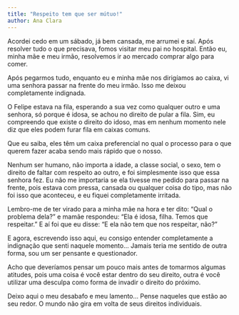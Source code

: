 ```yaml
---
title: "Respeito tem que ser mútuo!"
author: Ana Clara
---
```


Acordei cedo em um sábado, já bem cansada, me arrumei e saí. Após resolver tudo o que precisava, fomos visitar meu pai no hospital. Então eu, minha mãe e meu irmão, resolvemos ir ao mercado comprar algo para comer.

Após pegarmos tudo, enquanto eu e minha mãe nos dirigíamos ao caixa, vi uma senhora passar na frente do meu irmão. Isso me deixou completamente indignada.

O Felipe estava na fila, esperando a sua vez como qualquer outro e uma senhora, só porque é idosa, se achou no direito de pular a fila. Sim, eu compreendo que existe o direito do idoso, mas em nenhum momento nele diz que eles podem furar fila em caixas comuns.

Que eu saiba, eles têm um caixa preferencial no qual o processo para o que querem fazer acaba sendo mais rápido que o nosso.

Nenhum ser humano, não importa a idade, a classe social, o sexo, tem o direito de faltar com respeito ao outro, e foi simplesmente isso que essa senhora fez. Eu não me importaria se ela tivesse me pedido para passar na frente, pois estava com pressa, cansada ou qualquer coisa do tipo, mas não foi isso que aconteceu, e eu fiquei completamente irritada.

Lembro-me de ter virado para a minha mãe na hora e ter dito: “Qual o problema dela?” e mamãe respondeu: “Ela é idosa, filha. Temos que respeitar.” E aí foi que eu disse: “E ela não tem que nos respeitar, não?”

E agora, escrevendo isso aqui, eu consigo entender completamente a indignação que senti naquele momento... Jamais teria me sentido de outra forma, sou um ser pensante e questionador.

Acho que deveríamos pensar um pouco mais antes de tomarmos algumas atitudes, pois uma coisa é você estar dentro do seu direito, outra é você utilizar uma desculpa como forma de invadir o direito do próximo.

Deixo aqui o meu desabafo e meu lamento... Pense naqueles que estão ao seu redor. O mundo não gira em volta de seus direitos individuais.